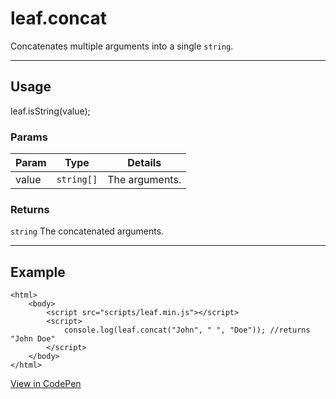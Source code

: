 # leaf.concat

Concatenates multiple arguments into a single `string`.

----------------------------------------------------------------------

## Usage

leaf.isString(value);

### Params

| Param           | Type          | Details                          |
| --------------- | ------------- | -------------------------------- |
| value           | `string[]`    | The arguments.                   |

### Returns

`string` The concatenated arguments.

----------------------------------------------------------------------

## Example

	<html>
		<body>
			<script src="scripts/leaf.min.js"></script>
			<script>
				console.log(leaf.concat("John", " ", "Doe")); //returns "John Doe"
			</script>
		</body>
	</html>

[View in CodePen](https://codepen.io/leaf-git/pen/amYrpy)
